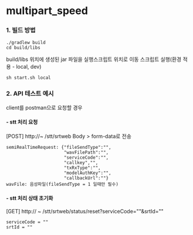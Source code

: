 # multipart_speed

### 1. 빌드 방법
```
./gradlew build
cd build/libs
```
build/libs 위치에 생성된 jar 파일을 실행스크립트 위치로 이동
스크립트 실행(환경 적용 - local, dev)
```
sh start.sh local
```
### 2. API 테스트 예시
client를 postman으로 요청할 경우

#### - stt 처리 요청
[POST] http://~ /stt/srtweb
Body > form-data로 전송
```
semiRealTimeRequest: {"fileSendType":"",
                      "wavFilePath":"",
                      "serviceCode":"",
                      "callkey","",
                      "txRxType":"",
                      "modelAuthKey":"",
                      "callbackUrl":""}
wavFile: 음성파일(fileSendType = 1 일때만 필수)
```

#### - stt 처리 상태 초기화
[GET] http:// ~ /stt/srtweb/status/reset?serviceCode=""&srtId=""
```
serviceCode = ""
srtId = ""
```
